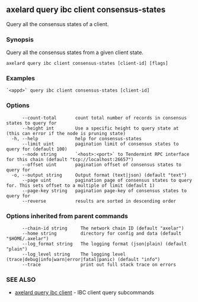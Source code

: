 ## axelard query ibc client consensus-states

Query all the consensus states of a client.

### Synopsis

Query all the consensus states from a given client state.

```
axelard query ibc client consensus-states [client-id] [flags]
```

### Examples

```
`<appd>` query ibc client consensus-states [client-id]
```

### Options

```
      --count-total       count total number of records in consensus states to query for
      --height int        Use a specific height to query state at (this can error if the node is pruning state)
  -h, --help              help for consensus-states
      --limit uint        pagination limit of consensus states to query for (default 100)
      --node string       `<host>:<port>` to Tendermint RPC interface for this chain (default "tcp://localhost:26657")
      --offset uint       pagination offset of consensus states to query for
  -o, --output string     Output format (text|json) (default "text")
      --page uint         pagination page of consensus states to query for. This sets offset to a multiple of limit (default 1)
      --page-key string   pagination page-key of consensus states to query for
      --reverse           results are sorted in descending order
```

### Options inherited from parent commands

```
      --chain-id string     The network chain ID (default "axelar")
      --home string         directory for config and data (default "$HOME/.axelar")
      --log_format string   The logging format (json|plain) (default "plain")
      --log_level string    The logging level (trace|debug|info|warn|error|fatal|panic) (default "info")
      --trace               print out full stack trace on errors
```

### SEE ALSO

- [axelard query ibc client](/cli-docs/v0_31_2/axelard_query_ibc_client) - IBC client query subcommands
